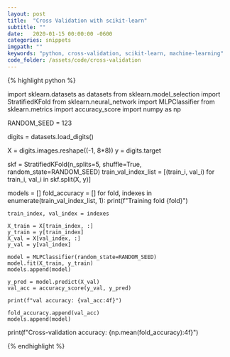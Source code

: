 ```yaml
---
layout: post
title:  "Cross Validation with scikit-learn"
subtitle: ""
date:   2020-01-15 00:00:00 -0600
categories: snippets
imgpath: ""
keywords: "python, cross-validation, scikit-learn, machine-learning"
code_folder: /assets/code/cross-validation
---
```



{% highlight python %}

import sklearn.datasets as datasets
from sklearn.model_selection import StratifiedKFold
from sklearn.neural_network import MLPClassifier
from sklearn.metrics import accuracy_score
import numpy as np

RANDOM_SEED = 123

digits = datasets.load_digits()

X = digits.images.reshape((-1, 8*8))
y = digits.target

skf = StratifiedKFold(n_splits=5, shuffle=True, random_state=RANDOM_SEED)
train_val_index_list = [(train_i, val_i) for train_i, val_i in skf.split(X, y)]

models = []
fold_accuracy = []
for fold, indexes in enumerate(train_val_index_list, 1):
    print(f"Training fold {fold}")

    train_index, val_index = indexes

    X_train = X[train_index, :]
    y_train = y[train_index]
    X_val = X[val_index, :]
    y_val = y[val_index]

    model = MLPClassifier(random_state=RANDOM_SEED)
    model.fit(X_train, y_train)
    models.append(model)

    y_pred = model.predict(X_val)
    val_acc = accuracy_score(y_val, y_pred)

    print(f"val accuracy: {val_acc:4f}")

    fold_accuracy.append(val_acc)
    models.append(model)

print(f"Cross-validation accuracy: {np.mean(fold_accuracy):4f}")

{% endhighlight %}
